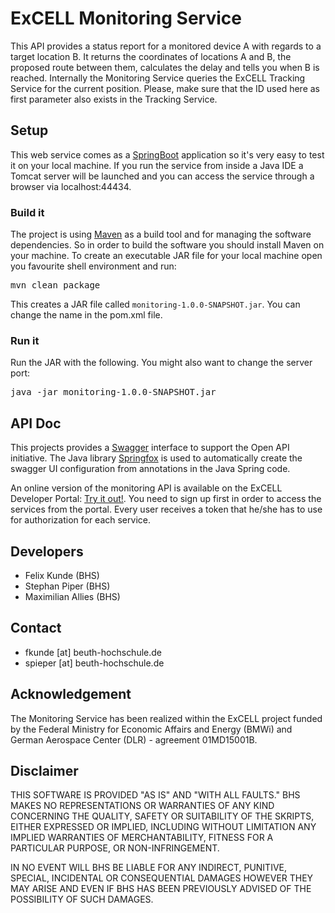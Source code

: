 # ExCELL Monitoring Service

This API provides a status report for a monitored device A with regards to a target location B. It returns the coordinates of locations A and B, the proposed route between them, calculates the delay and tells you when B is reached. Internally the Monitoring Service queries the ExCELL Tracking Service for the current position. Please, make sure that the ID used here as first parameter also exists in the Tracking Service.

## Setup

This web service comes as a [SpringBoot](https://projects.spring.io/spring-boot/) application so it's very easy to test it on your local machine. If you run the service from inside a Java IDE a Tomcat server will be launched and you can access the service through a browser via localhost:44434.

### Build it

The project is using [Maven](https://maven.apache.org/) as a build tool and for managing the software dependencies. So in order to build the software you should install Maven on your machine. To create an executable JAR file for your local machine open you favourite shell environment and run:

<pre>mvn clean package</pre>

This creates a JAR file called `monitoring-1.0.0-SNAPSHOT.jar`. You can change the name in the pom.xml file.

### Run it

Run the JAR with the following. You might also want to change the server port:

<pre>java -jar monitoring-1.0.0-SNAPSHOT.jar</pre>


## API Doc

This projects provides a [Swagger](https://swagger.io/) interface to support the Open API initiative. The Java library [Springfox](http://springfox.github.io/springfox/) is used to automatically create the swagger UI configuration from annotations in the Java Spring code.

An online version of the monitoring API is available on the ExCELL Developer Portal: [Try it out!](https://www.excell-mobility.de/developer/docs.php?service=monitoring_service). You need to sign up first in order to access the services from the portal. Every user receives a token that he/she has to use for authorization for each service.


## Developers

* Felix Kunde (BHS)
* Stephan Piper (BHS)
* Maximilian Allies (BHS)


## Contact

* fkunde [at] beuth-hochschule.de
* spieper [at] beuth-hochschule.de


## Acknowledgement
The Monitoring Service has been realized within the ExCELL project funded by the Federal Ministry for Economic Affairs and Energy (BMWi) and German Aerospace Center (DLR) - agreement 01MD15001B.


## Disclaimer

THIS SOFTWARE IS PROVIDED "AS IS" AND "WITH ALL FAULTS." 
BHS MAKES NO REPRESENTATIONS OR WARRANTIES OF ANY KIND CONCERNING THE 
QUALITY, SAFETY OR SUITABILITY OF THE SKRIPTS, EITHER EXPRESSED OR 
IMPLIED, INCLUDING WITHOUT LIMITATION ANY IMPLIED WARRANTIES OF 
MERCHANTABILITY, FITNESS FOR A PARTICULAR PURPOSE, OR NON-INFRINGEMENT.

IN NO EVENT WILL BHS BE LIABLE FOR ANY INDIRECT, PUNITIVE, SPECIAL, 
INCIDENTAL OR CONSEQUENTIAL DAMAGES HOWEVER THEY MAY ARISE AND EVEN IF 
BHS HAS BEEN PREVIOUSLY ADVISED OF THE POSSIBILITY OF SUCH DAMAGES.

